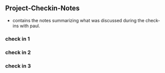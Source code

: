 ## Project-Checkin-Notes

- contains the notes summarizing what was discussed during the check-ins with paul.

### check in 1

### check in 2

### check in 3
